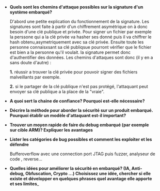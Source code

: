 * __Quels sont les chemins d'attaque possibles sur la signature d'un système embarqué?__

   D'abord une petite explication du fonctionnement de la signature. Les signatures sont faite à partir d'un chiffrement asymétrique on à donc besoin d'une clé publique et privée. Pour signer un fichier par exemple la perssone qui a la clé privée va hasher ses donné puis il va chiffrer le hash obtenu,asymetriquement avec sa clé privée. Ensuite toute les personne connaisxsant sa clé publiqsue pourront vérifier que le fichier est bien a la personne qu'il voulait. la signature permet donc d'authentifier des données.
   Les chemins d'attaques sont donc (il y en a sans doute d'autre) :
   
   __1.__ réussir a trouver la clé privée pour pouvoir signer des fichiers malveillants par exemple.
   
   __2.__ si le partager de la clé publique n'est pas protégé, l'attaquant peut envoyer sa clé publique a la place de la "vraie".
   
* __A quoi sert la chaine de confiance? Pourquoi est-elle nécessaire?__

   
* __Décrire la méthode pour aborder la sécurité sur un produit embarqué. Pourquoi établir un modèle d'attaquant est-il important?__

   
* __Trouver un moyen rapide de faire du debug embarqué (par exemple sur cible ARM)? Expliquer les avantages__

   
* __Lister les catégories de bug possibles et comment les exploiter et les défendre__

   Bufferoverflow avec une connection port JTAG puis fuzzer, analyseur de code , reverse...
   
* __Quelles idées pour améliorer la sécurité en embarqué? (IA, Anti-debug, Obfuscation, Crypto ...) Choisissez une idée, chercher si elle existe et développer en quelques phrases quel avantage elle apporte et ses limites___

   
